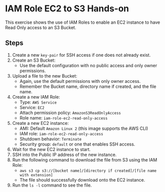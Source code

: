 # IAM Role EC2 to S3 Hands-on

This exercise shows the use of IAM Roles to enable an EC2 instance to have Read Only access to an S3 Bucket.

## Steps

1. Create a new `key-pair` for SSH access if one does not already exist.
1. Create an S3 Bucket:
   * Use the default configuration with no public access and only owner permissions.
1. Upload a file to the new Bucket:
   * Again, use the default permissions with only owner access.
   * Remember the Bucket name, directory name if created, and the file name.
1. Create a new IAM Role:
   * Type: `AWS Service`
   * Service: `EC2`
   * Attach permission policy: `AmazonS3ReadOnlyAccess`
   * Role name: `iam-role-ec2-read-only-access`
1. Create a new EC2 instance:
   * AMI: Default `Amazon Linux 2` (this image supports the AWS CLI)
   * IAM role: `iam-role-ec2-read-only-access`
   * Shutdown behavior: `Terminate`
   * Security group: `default` or one that enables SSH access.
1. Wait for the new EC2 instance to start.
1. SSH into the Public IP address of the new instance.
1. Run the following command to download the file from S3 using the IAM Role:
   * `aws s3 cp s3://[bucket name]/[directory if created]/[file name with extension]`
   * The file should successfully download onto the EC2 instance.
1. Run the `ls -l` command to see the file.
